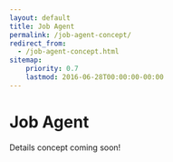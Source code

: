 ```yaml
---
layout: default
title: Job Agent
permalink: /job-agent-concept/
redirect_from:
  - /job-agent-concept.html
sitemap:
    priority: 0.7
    lastmod: 2016-06-28T00:00:00-00:00
---
```


# Job Agent

Details concept coming soon!